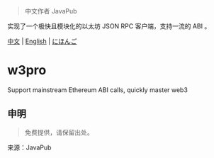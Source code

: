 > 中文作者 JavaPub

实现了一个极快且模块化的以太坊 JSON RPC 客户端，支持一流的 ABI 。

[中文]() | [English]() | [にほんご]()

# w3pro
Support mainstream Ethereum ABI calls, quickly master web3













































## 申明

> 免费提供，请保留出处。

来源：JavaPub
